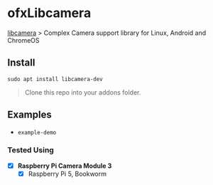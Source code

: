 # ofxLibcamera

[libcamera](https://libcamera.org/) > Complex Camera support library for Linux, Android and ChromeOS

## Install

    sudo apt install libcamera-dev

> Clone this repo into your addons folder.

## Examples

  - `example-demo`

### Tested Using

- [x] **Raspberry Pi Camera Module 3**
    - [x] Raspberry Pi 5, Bookworm  
